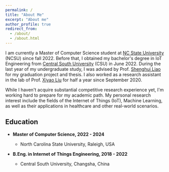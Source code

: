 ```yaml
---
permalink: /
title: "About Me"
excerpt: "About me"
author_profile: true
redirect_from: 
  - /about/
  - /about.html
---
```


I am currently a Master of Computer Science student at [NC State University](https://www.csc.ncsu.edu/) (NCSU) since fall 2022. 
Before that, I obtained my bachelor's degree in IoT Engineering from [Central South University](https://csu.edu.cn/) (CSU) in June 2022. 
During the last year of my undergraduate study, I was advised by Prof. [Shenghui Liao](https://faculty.csu.edu.cn/liaoshenghui/en/index/6801/list/index.htm) for my graduation project and thesis.
I also worked as a research assistant in the lab of Prof. [Xiyao Liu](https://faculty.csu.edu.cn/liuxiyao/en/index/40230/list/index.htm) for half a year since September 2020.

While I haven't acquire substantial competitive research experience yet, I'm working hard to prepare for my academic path. 
My personal research interest include the fields of the Internet of Things (IoT), Machine Learning, as well as their applications in healthcare and other real-world scenarios.

Education
------
- **Master of Computer Science, 2022 - 2024**
    - North Carolina State University, Raleigh, USA

- **B.Eng. in Internet of Things Engineering, 2018 - 2022**
    - Central South University, Changsha, China
  
<!--
Recent News
------
**Jan 9, 2023** - First day of 2023 Spring semester in NCSU.
\
**Aug 22, 2022** - International Student Orientation in NCSU.
\
**Aug 8, 2022** - I arrived in Raleigh from China.
\
**Jun 19, 2022** - I graduated from CSU.
-->
